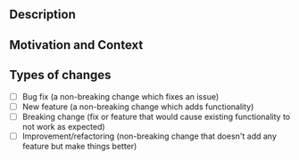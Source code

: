 <!--
MAKE SURE TO READ THE CONTRIBUTING GUIDE BEFORE CREATING A PR
https://github.com/boydm/scenic/blob/master/.github/CONTRIBUTING.md
-->

<!-- Provide a general summary of your changes in the Title above -->
<!-- Keep the title short and descriptive, as it will be used as a commit
message -->

## Description

<!--- Describe your changes in detail -->

## Motivation and Context

<!--- Why is this change required? What problem does it solve? -->
<!--- If it fixes an open issue, please link to the issue here. -->

## Types of changes

<!--- What types of changes does your code introduce? Put an `x` in all the
boxes that apply: -->

- [ ] Bug fix (a non-breaking change which fixes an issue)
- [ ] New feature (a non-breaking change which adds functionality)
- [ ] Breaking change (fix or feature that would cause existing functionality to
  not work as expected)
- [ ] Improvement/refactoring (non-breaking change that doesn't add any feature
  but make things better)
